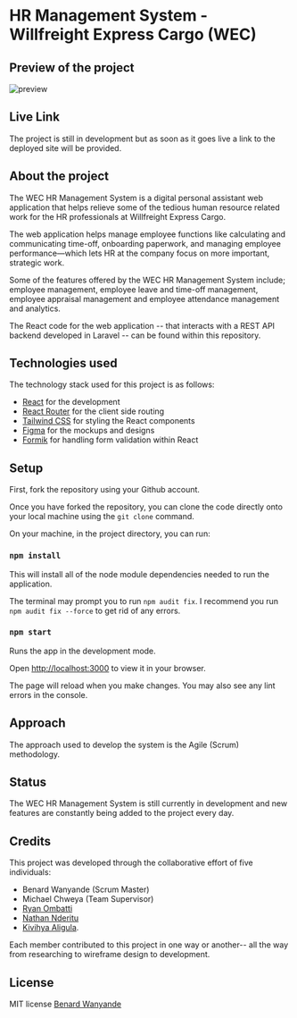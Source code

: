 # HR Management System - Willfreight Express Cargo (WEC)

## Preview of the project
![preview](https://user-images.githubusercontent.com/118197541/228067460-667a8efa-bcc6-4be8-8e0c-6072db05b87a.gif)

## Live Link
The project is still in development but as soon as it goes live a link to the deployed site will be provided.

## About the project
The WEC HR Management System is a digital personal assistant web application that helps relieve some of the tedious human resource related work for the HR professionals at Willfreight Express Cargo. 

The web application helps manage employee functions like calculating and communicating time-off, onboarding paperwork, and managing employee performance—which lets HR at the company focus on more important, strategic work. 

Some of the features offered by the WEC HR Management System include; employee management, employee leave and time-off management, employee appraisal management and employee attendance management and analytics.

The React code for the web application -- that interacts with a REST API backend developed in Laravel -- can be found within this repository.

## Technologies used
The technology stack used for this project is as follows:
- [React](https://reactjs.org/) for the development
- [React Router](https://reactrouter.com/en/main) for the client side routing
- [Tailwind CSS](https://tailwindcss.com/) for styling the React components
- [Figma](https://www.figma.com/) for the mockups and designs
- [Formik](https://formik.org/) for handling form validation within React

## Setup
First, fork the repository using your Github account.

Once you have forked the repository, you can clone the code directly onto your local machine using the `git clone` command.

On your machine, in the project directory, you can run:

### `npm install`

This will install all of the node module dependencies needed to run the application. 

The terminal may prompt you to run `npm audit fix`. I recommend you run `npm audit fix --force` to get rid of any errors.

### `npm start`

Runs the app in the development mode.

Open [http://localhost:3000](http://localhost:3000) to view it in your browser.

The page will reload when you make changes. You may also see any lint errors in the console.


## Approach
The approach used to develop the system is the Agile (Scrum) methodology.

## Status
The WEC HR Management System is still currently in development and new features are constantly being added to the project every day.

## Credits
This project was developed through the collaborative effort of five individuals:
- Benard Wanyande (Scrum Master)
- Michael Chweya (Team Supervisor)
- [Ryan Ombatti](https://github.com/rombatti)
- [Nathan Nderitu](https://github.com/Gethol)
- [Kivihya Aligula](https://github.com/Topmemba).

Each member contributed to this project in one way or another-- all the way from researching to wireframe design to development.

## License
MIT license [Benard Wanyande](https://github.com/benard-dev)
